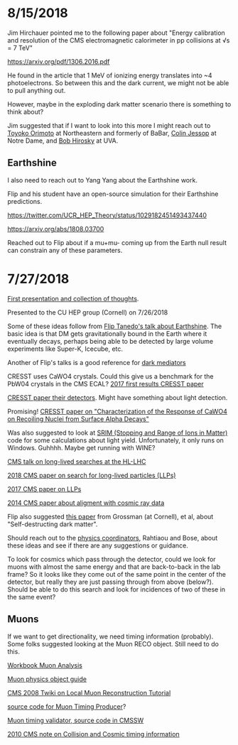 # 8/15/2018

Jim Hirchauer pointed me to the following paper about "Energy calibration and resolution of the CMS
electromagnetic calorimeter in pp collisions at √s = 7 TeV"

https://arxiv.org/pdf/1306.2016.pdf

He found in the article that 1 MeV of ionizing energy translates into ~4 photoelectrons. So between this and the dark current, we might not be able to pull anything out. 

However, maybe in the exploding dark matter scenario there is something to think about? 

Jim suggested that if I want to look into this more I might reach out to [Toyoko Orimoto](https://cos.northeastern.edu/faculty/toyoko-orimoto/) at Northeastern and formerly of BaBar, [Colin Jessop](https://physics.nd.edu/people/faculty/colin-jessop/) at Notre Dame, and [Bob Hirosky](http://www.phys.virginia.edu/People/personal.asp?UID=rjh2j) at UVA. 

## Earthshine

I also need to reach out to Yang Yang about the Earthshine work. 

Flip and his student have an open-source simulation for their Earthshine predictions. 

https://twitter.com/UCR_HEP_Theory/status/1029182451493437440

https://arxiv.org/abs/1808.03700

Reached out to Flip about if a mu+mu- coming up from the Earth null result can constrain any of these parameters. 



# 7/27/2018

[First presentation and collection of thoughts](https://docs.google.com/presentation/d/1LyOHGzwgiF10E3C0q6gLm8upLWyqxp-deZCI5n2V9F8/edit?usp=sharing). 

Presented to the CU HEP group (Cornell) on 7/26/2018


Some of these ideas follow from [Flip Tanedo's talk about Earthshine](https://www.slideshare.net/fliptanedo/dark-earthshine).
The basic idea is that DM gets gravitationally bound in the Earth where it eventually decays, perhaps being able to be detected by 
large volume experiments like Super-K, Icecube, etc.

Another of Flip's talks is a good reference for [dark mediators](https://www.slideshare.net/fliptanedo/light-mediators-to-dark-sectors?qid=b65f106b-65c3-470b-bd29-93430ce36f7e&v=&b=&from_search=1)

CRESST uses CaWO4 crystals. Could this give us a benchmark for the PbW04 crystals in the CMS ECAL?
[2017 first results CRESST paper](https://arxiv.org/pdf/1711.07692.pdf)

[CRESST paper their detectors](https://link.springer.com/article/10.1007/s10909-018-1944-x). Might have something
about light detection. 

Promising! [CRESST paper on "Characterization of the Response of CaWO4 on Recoiling Nuclei from Surface Alpha Decays"](https://link.springer.com/article/10.1007/s10909-008-9755-0)

Was also suggested to look at [SRIM (Stopping and Range of Ions in Matter)](https://en.wikipedia.org/wiki/Stopping_and_Range_of_Ions_in_Matter)
code for some calculations about light yield. Unfortunately, it only runs on Windows. Guhhhh. Maybe get
running with WINE?

[CMS talk on long-lived searches at the HL-LHC](https://indico.cern.ch/event/647676/contributions/2757728/attachments/1549730/2434211/LLPSearches_HLHE-LHC2017_31October2017.pdf)

[2018 CMS paper on search for long-lived particles (LLPs)](https://arxiv.org/pdf/1711.09120.pdf)

[2017 CMS paper on LLPs](http://inspirehep.net/record/1609012?ln=en)

[2014 CMS paper about aligment with cosmic ray data](https://arxiv.org/pdf/1403.2286.pdf)

Flip also suggested [this paper](https://arxiv.org/pdf/1712.00455.pdf) from Grossman (at Cornell), et al, about 
"Self-destructing dark matter".

Should reach out to the [physics coordinators](http://home.fnal.gov/~klima/CMS%20MB%20Organigram.pdf), Rahtiaou and Bose,
about these ideas and see if there are any suggestions or guidance. 

To look for cosmics which pass through the detector, could we look for muons with almost the same energy and
that are back-to-back in the lab frame? So it looks like they come out of the same point in the 
center of the detector, but really they are just passing through from above (below?). Should be able to do this 
search and look for incidences of two of these in the same event?

## Muons

If we want to get directionality, we need timing information (probably). Some folks suggested looking at the Muon RECO object. 
Still need to do this. 

[Workbook Muon Analysis](https://twiki.cern.ch/twiki/bin/view/CMSPublic/WorkBookMuonAnalysis)

[Muon physics object guide](https://twiki.cern.ch/twiki/bin/view/CMSPublic/SWGuideMuons)

[CMS 2008 Twiki on Local Muon Reconstruction Tutorial](https://twiki.cern.ch/twiki/bin/view/CMSPublic/SWGuideMuonLocalReco)

[source code for Muon Timing Producer](https://github.com/cms-sw/cmssw/blob/master/RecoMuon/MuonIdentification/plugins/MuonTimingProducer.cc)?

[Muon timing validator, source code in CMSSW](https://github.com/cms-sw/cmssw/blob/master/RecoMuon/MuonIdentification/test/MuonTimingValidator.cc)

[2010 CMS note on Collision and Cosmic timing information](file:///home/bellis/Downloads/IN2010_013.pdf)


